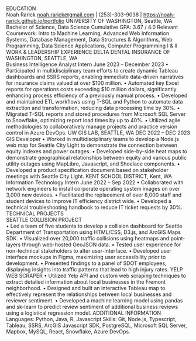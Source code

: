 EDUCATION  
Noah Rarick 
noah.rarick@gmail.com | (253)-303-9038 | https://noah-rarick.github.io/portfolio 
UNIVERSITY OF WASHINGTON, Seattle, WA  
Bachelor of Science, Data Science 
Cumulative GPA: 3.67 / 4.0 
Relevant Coursework: Intro to Machine Learning, Advanced Web Information Systems, Database Management, Data Structures & 
Algorithms, Web Programming, Data Science Applications, Computer Programming I & II 
WORK & LEADERSHIP EXPERIENCE 
DELTA DENTAL INSURANCE OF WASHINGTON, SEATTLE, WA  
Business Intelligence Analyst Intern 
June 2023 – December 2023 
• Participated in multidisciplinary team efforts to create dynamic Tableau dashboards and SSRS reports, enabling immediate 
data-driven narratives for insurance claims valued at over $100 million. 
• Automated key Excel reports for operations costs exceeding $10 million dollars, significantly enhancing process efficiency of 
a previously manual process. 
• Developed and maintained ETL workflows using T-SQL and Python to automate data extraction and transformation, 
reducing data processing time by 30%. 
• Migrated T-SQL reports and stored procedures from Microsoft SQL Server to Snowflake, optimizing report load times by up 
to 40%. 
• Utilized agile methodologies to collaboratively manage projects and practice version control in Azure DevOps. 
UW GIS LAB, SEATTLE, WA 
DEC 2022 – DEC 2023 
GIS Developer 
• Worked in multidisciplinary teams to develop a Node.js web map for Seattle City Light to demonstrate the connection 
between equity indexes and power outages. 
• Developed side-by-side heat maps to demonstrate geographical relationships between equity and various public utility 
outages using MapLibre, Javascript, and Shoelace components. 
• Developed a product specification document based on stakeholder meetings with Seattle City Light. 
KENT SCHOOL DISTRICT, Kent, WA  
Information Technology Intern 
June 2022 – Sep 2022 
• Collaborated with network engineers to install corporate operating system images on over 3,000 new devices. 
• Facilitated the replacement of over 8,000 staff and student devices to improve IT efficiency district wide. 
• Developed a technical troubleshooting handbook to reduce IT ticket requests by 30%. 
TECHNICAL PROJECTS                                                                            
SEATTLE COLLISION PROJECT  
• Led a team of five students to develop a collision dashboard for Seattle Department of Transportation using HTML/CSS, 
D3.js, and ArcGIS Maps SDK. 
• Visualized over 20,000 traffic collisions using heatmaps and point-layers through web-hosted GeoJSON data. 
• Tested user experience for non-technical stakeholders to alter user-interface. 
• Developed user interface mockups in Figma, maximizing user accessibility prior to development. 
• Presented findings to a panel of SDOT employees, displaying insights into traffic patterns that lead to high injury rates. 
YELP WEB SCRAPER 
• Utilized Yelp API and custom web scraping techniques to extract detailed information about local businesses in the Fremont 
neighborhood. 
• Designed and built an interactive Tableau map to effectively represent the relationships between local businesses and 
reviewer sentiment. 
• Developed a machine learning model using pandas and sk-learn to predict review sentiment of additional business reviews 
using a logistical regression model. 
ADDITIONAL INFORMATION 
Languages: Python, Java, R, Javascript 
Skills: Git, Node.js, Typescript, Tableau, SSRS, ArcGIS Javascript SDK, PostgreSQL, Microsoft SQL Server, Mapbox, MySQL, 
React, Snowflake, Azure DevOps. 
